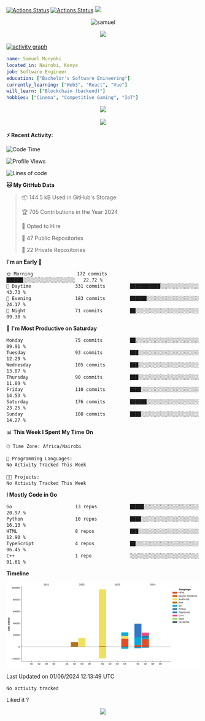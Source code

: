 [![Actions Status](https://github.com/guilyx/guilyx/workflows/wakatime-stats/badge.svg)](https://github.com/samuelmunyoki/samuelmunyoki/actions)
[![Actions Status](https://github.com/guilyx/guilyx/workflows/update-gh-activity/badge.svg)](https://github.com/samuelmunyoki/samuelmunyoki/actions)
![](https://visitor-badge.glitch.me/badge?page_id=samuelmunyoki.samuelmunyoki)

<!-- <p align="center">
<img alt="loficity" width="600px" src="https://github.com/HyunCafe/HyunCafe/raw/main/assests/loficity.gif"</img>
</p> -->

<p align="center">
  <img src="https://socialify.git.ci/samuelmunyoki/samuelmunyoki/image?font=Source%20Code%20Pro&forks=1&issues=1&language=1&name=1&owner=1&pattern=Plus&pulls=1&stargazers=1&theme=Dark" alt="samuel" width="700" height="300" />
</p>



<p align="center">
  <img alig src="https://github-profile-trophy.vercel.app/?username=samuelmunyoki&theme=onedark&column=-1" />
</p>

[![activity graph](https://github-readme-activity-graph.vercel.app/graph?username=samuelmunyoki&theme=github-dark-dimmed&custom_title=Samuel's%20Activity%20Graph&hide_border=true)](https://github.com/ashutosh00710/github-readme-activity-graph)

```yaml
name: Samuel Munyoki
located_in: Nairobi, Kenya
job: Software Engineer 
education: ["Bachelor's Software Enineering"]
currently_learning: ["Web3", "React", "Vue"]
will_learn: ["Blockchain (backend)"]
hobbies: ["Cinema", "Competitive Gaming", "IoT"]
```

<p align="center">
  <img src="https://spotify-github-profile.vercel.app/api/view?uid=11147618695&cover_image=true&theme=novatorem&show_offline=true&background_color=121212&interchange=false&bar_color=53b14f&bar_color_cover=false">
</p>

<p align="center">
  <img src="https://spotify-recently-played-readme.vercel.app/api?user=11147618695&count=5">
</p>


**:zap: Recent Activity:**

<!--START_SECTION:activity-->

<!--END_SECTION:activity-->

<!--START_SECTION:waka-->
![Code Time](http://img.shields.io/badge/Code%20Time-0%20secs-blue)

![Profile Views](http://img.shields.io/badge/Profile%20Views-1-blue)

![Lines of code](https://img.shields.io/badge/From%20Hello%20World%20I%27ve%20Written-207.3%20thousand%20lines%20of%20code-blue)

**🐱 My GitHub Data** 

> 📦 144.5 kB Used in GitHub's Storage 
 > 
> 🏆 705 Contributions in the Year 2024
 > 
> 💼 Opted to Hire
 > 
> 📜 47 Public Repositories 
 > 
> 🔑 22 Private Repositories 
 > 
**I'm an Early 🐤** 

```text
🌞 Morning                172 commits         ██████░░░░░░░░░░░░░░░░░░░   22.72 % 
🌆 Daytime                331 commits         ███████████░░░░░░░░░░░░░░   43.73 % 
🌃 Evening                183 commits         ██████░░░░░░░░░░░░░░░░░░░   24.17 % 
🌙 Night                  71 commits          ██░░░░░░░░░░░░░░░░░░░░░░░   09.38 % 
```
📅 **I'm Most Productive on Saturday** 

```text
Monday                   75 commits          ██░░░░░░░░░░░░░░░░░░░░░░░   09.91 % 
Tuesday                  93 commits          ███░░░░░░░░░░░░░░░░░░░░░░   12.29 % 
Wednesday                105 commits         ███░░░░░░░░░░░░░░░░░░░░░░   13.87 % 
Thursday                 90 commits          ███░░░░░░░░░░░░░░░░░░░░░░   11.89 % 
Friday                   110 commits         ████░░░░░░░░░░░░░░░░░░░░░   14.53 % 
Saturday                 176 commits         ██████░░░░░░░░░░░░░░░░░░░   23.25 % 
Sunday                   108 commits         ████░░░░░░░░░░░░░░░░░░░░░   14.27 % 
```


📊 **This Week I Spent My Time On** 

```text
🕑︎ Time Zone: Africa/Nairobi

💬 Programming Languages: 
No Activity Tracked This Week

🐱‍💻 Projects: 
No Activity Tracked This Week
```

**I Mostly Code in Go** 

```text
Go                       13 repos            █████░░░░░░░░░░░░░░░░░░░░   20.97 % 
Python                   10 repos            ████░░░░░░░░░░░░░░░░░░░░░   16.13 % 
HTML                     8 repos             ███░░░░░░░░░░░░░░░░░░░░░░   12.90 % 
TypeScript               4 repos             ██░░░░░░░░░░░░░░░░░░░░░░░   06.45 % 
C++                      1 repo              ░░░░░░░░░░░░░░░░░░░░░░░░░   01.61 % 
```



**Timeline**

![Lines of Code chart](https://raw.githubusercontent.com/samuelmunyoki/samuelmunyoki/main/assets/bar_graph.png)


 Last Updated on 01/06/2024 12:13:49 UTC
<!--END_SECTION:waka-->

<!--START_SECTION:waka-simple-->

```text
No activity tracked
```

<!--END_SECTION:waka-simple-->

Liked it ?

<p align="center">
  <img src="https://capsule-render.vercel.app/api?type=waving&color=gradient&height=60&section=footer"/>
</p>
